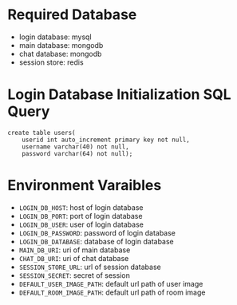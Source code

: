 # Required Database
- login database: mysql
- main database: mongodb
- chat database: mongodb
- session store: redis

# Login Database Initialization SQL Query
```
create table users(
    userid int auto_increment primary key not null,
    username varchar(40) not null,
    password varchar(64) not null);
```

# Environment Varaibles
- `LOGIN_DB_HOST`: host of login database
- `LOGIN_DB_PORT`: port of login database
- `LOGIN_DB_USER`: user of login database
- `LOGIN_DB_PASSWORD`: password of login database
- `LOGIN_DB_DATABASE`: database of login database
- `MAIN_DB_URI`: uri of main database
- `CHAT_DB_URI`: uri of chat database
- `SESSION_STORE_URL`: url of session database
- `SESSION_SECRET`: secret of session
- `DEFAULT_USER_IMAGE_PATH`: default url path of user image
- `DEFAULT_ROOM_IMAGE_PATH`: default url path of room image